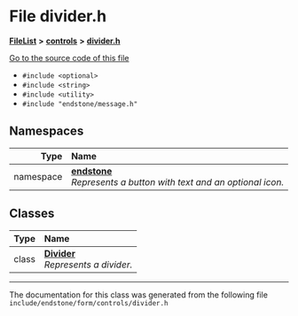 

# File divider.h



[**FileList**](files.md) **>** [**controls**](dir_035306890ec6a3fa870e30b726ac5ffc.md) **>** [**divider.h**](divider_8h.md)

[Go to the source code of this file](divider_8h_source.md)



* `#include <optional>`
* `#include <string>`
* `#include <utility>`
* `#include "endstone/message.h"`













## Namespaces

| Type | Name |
| ---: | :--- |
| namespace | [**endstone**](namespaceendstone.md) <br>_Represents a button with text and an optional icon._  |


## Classes

| Type | Name |
| ---: | :--- |
| class | [**Divider**](classendstone_1_1Divider.md) <br>_Represents a divider._  |



















































------------------------------
The documentation for this class was generated from the following file `include/endstone/form/controls/divider.h`

